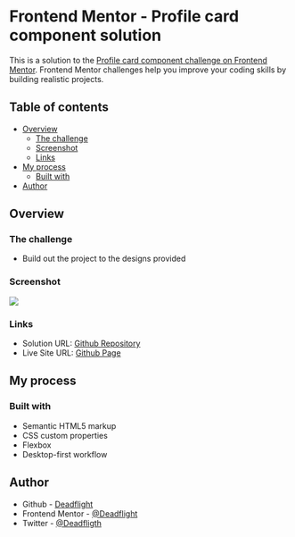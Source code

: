 # Frontend Mentor - Profile card component solution

This is a solution to the [Profile card component challenge on Frontend Mentor](https://www.frontendmentor.io/challenges/profile-card-component-cfArpWshJ). Frontend Mentor challenges help you improve your coding skills by building realistic projects.

## Table of contents

- [Overview](#overview)
  - [The challenge](#the-challenge)
  - [Screenshot](#screenshot)
  - [Links](#links)
- [My process](#my-process)
  - [Built with](#built-with)
- [Author](#author)

## Overview

### The challenge

- Build out the project to the designs provided

### Screenshot

![](./screenshot.jpg)

### Links

- Solution URL: [Github Repository](https://github.com/Deadflight/profile-card-component)
- Live Site URL: [Github Page](https://deadflight.github.io/profile-card-component)

## My process

### Built with

- Semantic HTML5 markup
- CSS custom properties
- Flexbox
- Desktop-first workflow

## Author
- Github - [Deadflight](https://github.com/Deadflight)
- Frontend Mentor - [@Deadflight](https://www.frontendmentor.io/profile/Deadflight)
- Twitter - [@Deadfligth](https://twitter.com/Deadfligth)
